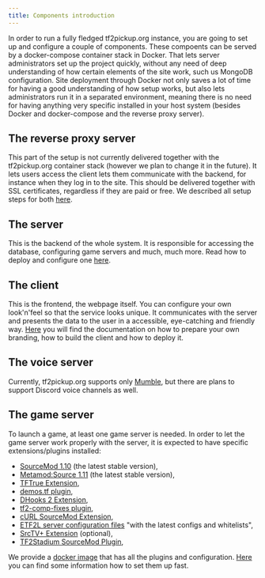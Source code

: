 ```yaml
---
title: Components introduction
---
```


In order to run a fully fledged tf2pickup.org instance, you are going to set up and configure a couple of components. These compoents can be served by a docker-compose container stack in Docker. That lets server administrators set up the project quickly, without any need of deep understanding of how certain elements of the site work, such us MongoDB configuration. Site deployment through Docker not only saves a lot of time for having a good understanding of how setup works, but also lets administrators run it in a separated environment, meaning there is no need for having anything very specific installed in your host system (besides Docker and docker-compose and the reverse proxy server).

## The reverse proxy server

This part of the setup is not currently delivered together with the tf2pickup.org container stack (however we plan to change it in the future). It lets users access the client lets them communicate with the backend, for instance when they log in to the site. This should be delivered together with SSL certificates, regardless if they are paid or free. We described all setup steps for both [here](/docs/setup-prerequisites).

## The server

This is the backend of the whole system. It is responsible for accessing the database, configuring game servers and much, much more.
Read how to deploy and configure one [here](/docs/site-components-deployment).

## The client

This is the frontend, the webpage itself. You can configure your own look'n'feel so that the service looks unique.
It communicates with the server and presents the data to the user in a accessible, eye-catching and friendly way.
[Here](/docs/building-a-custom-client) you will find the documentation on how to prepare your own branding, how to build the client and how to deploy it.

## The voice server

Currently, tf2pickup.org supports only [Mumble](https://www.mumble.info/), but there are plans to support Discord voice
channels as well.

## The game server

To launch a game, at least one game server is needed. In order to let the game server work properly with the server, it is expected to have specific extensions/plugins installed:

- [SourceMod 1.10](https://www.sourcemod.net/downloads.php) (the latest stable version),
- [Metamod:Source 1.11](https://www.sourcemm.net/downloads.php?branch=stable) (the latest stable version),
- [TFTrue Extension](https://tftrue.esport-tools.net/),
- [demos.tf plugin](https://github.com/demostf/plugin),
- [DHooks 2 Extension](https://github.com/peace-maker/DHooks2),
- [tf2-comp-fixes plugin](https://github.com/ldesgoui/tf2-comp-fixes),
- [cURL SourceMod Extension](https://code.google.com/archive/p/sourcemod-curl-extension/downloads),
- [ETF2L server configuration files](https://etf2l.org/rules/configs/) "with the latest configs and whitelists",
- [SrcTV+ Extension](https://github.com/dalegaard/srctvplus) (optional),
- [TF2Stadium SourceMod Plugin](https://github.com/tf2pickup-org/stadium-sm-plugin),

We provide a [docker image](https://github.com/tf2pickup-org/tf2-gameserver)
that has all the plugins and configuration. [Here](/docs/site-compoents-deployment) you can find some information how to set them up fast.
